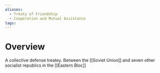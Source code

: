```yaml
---
aliases:
  - Treaty of Friendship
  - Cooperation and Mutual Assistance
tags:
---
```

# Overview
A collective defense treatey.  Between the [[Soviet Union]] and seven other socialist republics in the [[Eastern Bloc]]